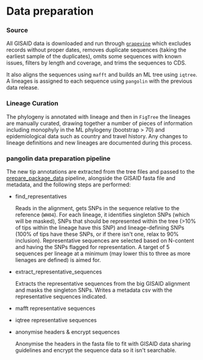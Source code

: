 # Data preparation

### Source

All GISAID data is downloaded and run through [`grapevine`](https://github.com/cov-ert/grapevine) which excludes records without proper dates, removes duplicate sequences (taking the earliest sample of the duplicates), omits some sequences with known issues, filters by length and coverage, and trims the sequences to CDS.

It also aligns the sequences using `mafft` and builds an ML tree using `iqtree`. A lineages is assigned to each sequence using `pangolin` with the previous data release.

### Lineage Curation

The phylogeny is annotated with lineage and then in `FigTree` the lineages are manually curated, drawing together a number of pieces of information including monophyly in the ML phylogeny (bootstrap > 70) and epidemiological data such as country and travel history. Any changes to lineage definitions and new lineages are documented during this process.

### pangolin data preparation pipeline

The new tip annotations are extracted from the tree files and passed to the [prepare_package_data](https://github.com/hCoV-2019/pangolin/blob/master/pangolin/scripts/prepare_package_data.smk) pipeline, alongside the GISAID fasta file and metadata, and the following steps are performed:

- find_representatives

    Reads in the alignment, gets SNPs in the sequence relative to the reference (`WH04`).
    For each lineage, it identifies singleton SNPs (which will be masked), SNPs that should be represented within the tree (>10% of tips within the lineage have this SNP) and lineage-defining SNPs (100% of tips have these SNPs, or if there isn't one, relax to 90% inclusion). Representative sequences are selected based on N-content and having the SNPs flagged for representation. A target of 5 sequences per lineage at a minimum (may lower this to three as more lienages are defined) is aimed for.

- extract_representative_sequences

    Extracts the representative sequences from the big GISAID alignment and masks the singleton SNPs. Writes a metadata csv with the representative sequences indicated.

- mafft representative sequences

- iqtree representative sequences

- anonymise headers & encrypt sequences

    Anonymise the headers in the fasta file to fit with GISAID data sharing guidelines and encrypt the sequence data so it isn't searchable.
